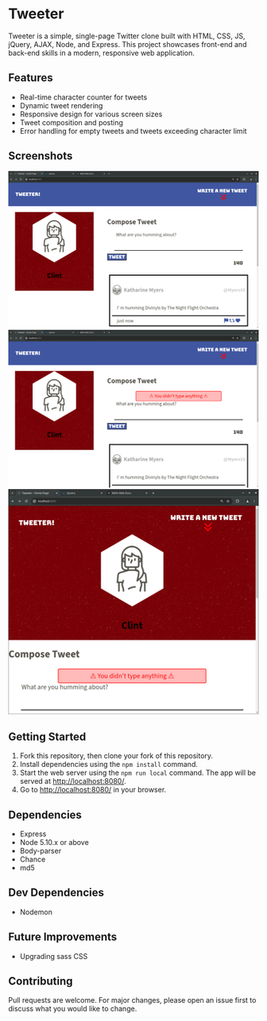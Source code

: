 # Tweeter

Tweeter is a simple, single-page Twitter clone built with HTML, CSS, JS, jQuery, AJAX, Node, and Express. This project showcases front-end and back-end skills in a modern, responsive web application.

## Features

- Real-time character counter for tweets
- Dynamic tweet rendering
- Responsive design for various screen sizes
- Tweet composition and posting
- Error handling for empty tweets and tweets exceeding character limit

## Screenshots
![alt text](main-page.png)
![alt text](more-chars.png)
![alt text](sizing-page.png)
## Getting Started

1. Fork this repository, then clone your fork of this repository.
2. Install dependencies using the `npm install` command.
3. Start the web server using the `npm run local` command. The app will be served at <http://localhost:8080/>.
4. Go to <http://localhost:8080/> in your browser.

## Dependencies

- Express
- Node 5.10.x or above
- Body-parser
- Chance
- md5

## Dev Dependencies

- Nodemon

## Future Improvements

- Upgrading sass CSS

## Contributing

Pull requests are welcome. For major changes, please open an issue first to discuss what you would like to change.



